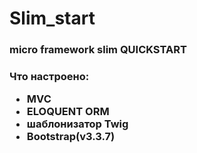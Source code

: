 # Slim_start

<h3>micro framework slim QUICKSTART<h3>

<b>Что настроено:</b>
<ul>
<li>MVC</li>
<li>ELOQUENT ORM</li>
<li>шаблонизатор Twig</li>
<li>Bootstrap(v3.3.7)</li>
</ul>
